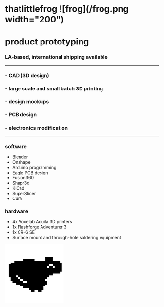 # thatlittlefrog ![frog](/frog.png width="200")
# product prototyping
### LA-based, international shipping available
---
###  - CAD (3D design)
### - large scale and small batch 3D printing
### - design mockups
### - PCB design
### - electronics modification

---

### software
 - Blender
 - Onshape
 - Arduino programming
 - Eagle PCB design 
 - Fusion360
 - Shapr3d
 - KiCad
 - SuperSlicer
 - Cura

### hardware
 - 4x Voxelab Aquila 3D printers
 - 1x Flashforge Adventurer 3 
 - 1x CR-6 SE
 - Surface mount and through-hole soldering equipment

![froog](/frog.png)
